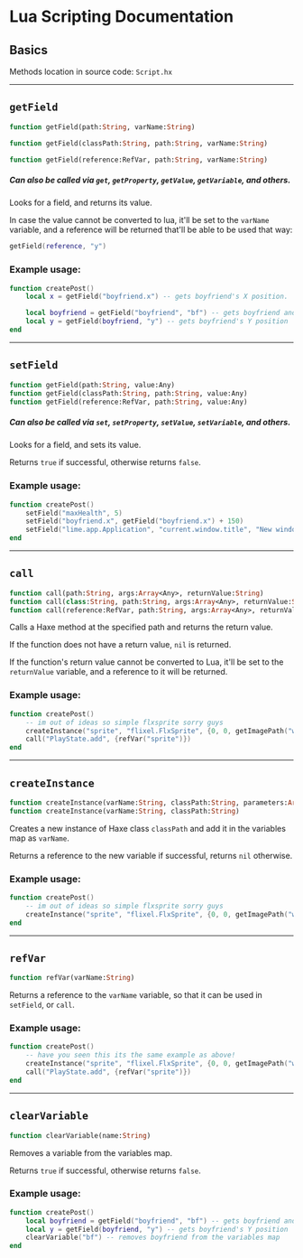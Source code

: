 # Lua Scripting Documentation
## __Basics__

Methods location in source code: `Script.hx`

---
## **`getField`**
```haxe
function getField(path:String, varName:String)

function getField(classPath:String, path:String, varName:String)

function getField(reference:RefVar, path:String, varName:String)
```
##### Can also be called via `get`, `getProperty`, `getValue`, `getVariable`, and others.

Looks for a field, and returns its value.

In case the value cannot be converted to lua, it'll be set to the `varName` variable, and a reference will be returned that'll be able to be used that way:
```lua
getField(reference, "y")
```

### Example usage:

```lua
function createPost()
    local x = getField("boyfriend.x") -- gets boyfriend's X position.

    local boyfriend = getField("boyfriend", "bf") -- gets boyfriend and store the result in the variables map as "bf"
    local y = getField(boyfriend, "y") -- gets boyfriend's Y position
end
```

---
## **`setField`**
```haxe
function getField(path:String, value:Any)
function getField(classPath:String, path:String, value:Any)
function getField(reference:RefVar, path:String, value:Any)
```
##### Can also be called via `set`, `setProperty`, `setValue`, `setVariable`, and others.

Looks for a field, and sets its value.

Returns `true` if successful, otherwise returns `false`.

### Example usage:

```lua
function createPost()
    setField("maxHealth", 5)
    setField("boyfriend.x", getField("boyfriend.x") + 150)
    setField("lime.app.Application", "current.window.title", "New window title!")
end
```

---
## **`call`**
```haxe
function call(path:String, args:Array<Any>, returnValue:String)
function call(class:String, path:String, args:Array<Any>, returnValue:String)
function call(reference:RefVar, path:String, args:Array<Any>, returnValue:String)
```

Calls a Haxe method at the specified path and returns the return value.

If the function does not have a return value, `nil` is returned.

If the function's return value cannot be converted to Lua, it'll be set to the `returnValue` variable, and a reference to it will be returned.

### Example usage:
```lua
function createPost()
    -- im out of ideas so simple flxsprite sorry guys
    createInstance("sprite", "flixel.FlxSprite", {0, 0, getImagePath("wall")})
    call("PlayState.add", {refVar("sprite")})
end
```


---
## **`createInstance`**
```haxe
function createInstance(varName:String, classPath:String, parameters:Array<Any>)
function createInstance(varName:String, classPath:String)
```
Creates a new instance of Haxe class `classPath` and add it in the variables map as `varName`.

Returns a reference to the new variable if successful, returns `nil` otherwise.

### Example usage:
```lua
function createPost()
    -- im out of ideas so simple flxsprite sorry guys
    createInstance("sprite", "flixel.FlxSprite", {0, 0, getImagePath("wall")})
end
```

---
## **`refVar`**
```haxe
function refVar(varName:String)
```
Returns a reference to the `varName` variable, so that it can be used in `setField`, or `call`.

### Example usage:
```lua
function createPost()
    -- have you seen this its the same example as above!
    createInstance("sprite", "flixel.FlxSprite", {0, 0, getImagePath("wall")})
    call("PlayState.add", {refVar("sprite")})
end
```

---
## **`clearVariable`**
```haxe
function clearVariable(name:String)
```
Removes a variable from the variables map.

Returns `true` if successful, otherwise returns `false`.

### Example usage:

```lua
function createPost()
    local boyfriend = getField("boyfriend", "bf") -- gets boyfriend and store the result in the variables map as "bf"
    local y = getField(boyfriend, "y") -- gets boyfriend's Y position
    clearVariable("bf") -- removes boyfriend from the variables map
end
```